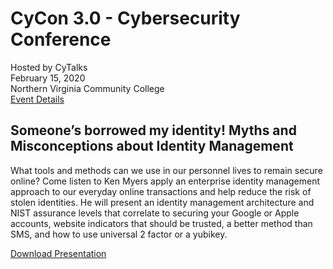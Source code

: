 # CyCon 3.0 - Cybersecurity Conference
Hosted by CyTalks  
February 15, 2020  
Northern Virginia Community College  
[Event Details](https://www.eventbrite.com/e/cycon-30-cybersecurity-conference-tickets-60354747675)

## Someone’s borrowed my identity! Myths and Misconceptions about Identity Management
What tools and methods can we use in our personnel lives to remain secure online? Come listen to Ken Myers apply an enterprise identity management approach to our everyday online transactions and help reduce the risk of stolen identities. He will present an identity management architecture and NIST assurance levels that correlate to securing your Google or Apple accounts, website indicators that should be trusted, a better method than SMS, and how to use universal 2 factor or a yubikey.

[Download Presentation](https://github.com/weirdscience/idmken/raw/master/talks/2002-cycon3.ppsx)

